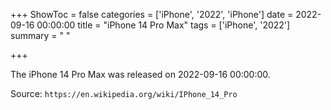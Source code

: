 +++
ShowToc = false
categories = ['iPhone', '2022', 'iPhone']
date = 2022-09-16 00:00:00
title = "iPhone 14 Pro Max"
tags = ['iPhone', '2022']
summary = " "

+++

The iPhone 14 Pro Max was released on 2022-09-16 00:00:00.

Source: `https://en.wikipedia.org/wiki/IPhone_14_Pro`


